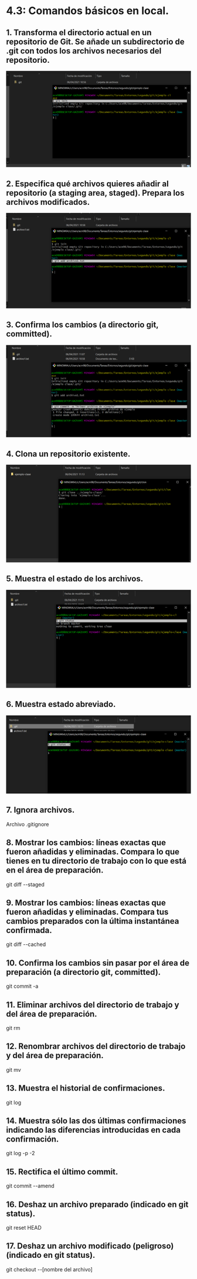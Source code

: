 # 4.3: Comandos básicos en local.

## 1. Transforma el directorio actual en un repositorio de Git. Se añade un subdirectorio de .git con todos los archivos necesarios del repositorio.

![ej1](./img-4.3/1.png)

## 2. Especifica qué archivos quieres añadir al repositorio (a staging area, staged). Prepara los archivos modificados.

![ej2](./img-4.3/2.png)

## 3. Confirma los cambios (a directorio git, committed).

![ej3](./img-4.3/3.png)

## 4. Clona un repositorio existente.

![ej4](./img-4.3/4.png)

## 5. Muestra el estado de los archivos.

![ej5](./img-4.3/5.png)

## 6. Muestra estado abreviado.

![ej6](./img-4.3/6.png)

## 7. Ignora archivos.

Archivo .gitignore

## 8. Mostrar los cambios: líneas exactas que fueron añadidas y eliminadas. Compara lo que tienes en tu directorio de trabajo con lo que está en el área de preparación.

git diff --staged

## 9. Mostrar los cambios: líneas exactas que fueron añadidas y eliminadas. Compara tus cambios preparados con la última instantánea confirmada.

git diff --cached

## 10. Confirma los cambios sin pasar por el área de preparación (a directorio git, committed).

git commit -a

## 11. Eliminar archivos del directorio de trabajo y del área de preparación.

git rm

## 12. Renombrar archivos del directorio de trabajo y del área de preparación.

git mv

## 13. Muestra el historial de confirmaciones.

git log

## 14. Muestra sólo las dos últimas confirmaciones indicando las diferencias introducidas en cada confirmación.

git log -p -2

## 15. Rectifica el último commit.

git commit --amend

## 16. Deshaz un archivo preparado (indicado en git status).

git reset HEAD

## 17. Deshaz un archivo modificado (peligroso) (indicado en git status).

git checkout --[nombre del archivo]